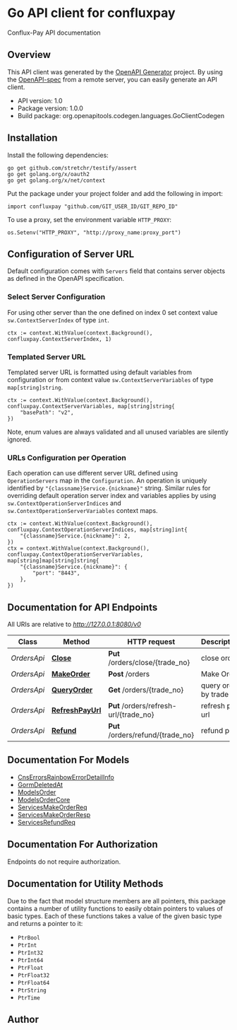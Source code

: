 # Go API client for confluxpay

Conflux-Pay API documentation

## Overview
This API client was generated by the [OpenAPI Generator](https://openapi-generator.tech) project.  By using the [OpenAPI-spec](https://www.openapis.org/) from a remote server, you can easily generate an API client.

- API version: 1.0
- Package version: 1.0.0
- Build package: org.openapitools.codegen.languages.GoClientCodegen

## Installation

Install the following dependencies:

```shell
go get github.com/stretchr/testify/assert
go get golang.org/x/oauth2
go get golang.org/x/net/context
```

Put the package under your project folder and add the following in import:

```golang
import confluxpay "github.com/GIT_USER_ID/GIT_REPO_ID"
```

To use a proxy, set the environment variable `HTTP_PROXY`:

```golang
os.Setenv("HTTP_PROXY", "http://proxy_name:proxy_port")
```

## Configuration of Server URL

Default configuration comes with `Servers` field that contains server objects as defined in the OpenAPI specification.

### Select Server Configuration

For using other server than the one defined on index 0 set context value `sw.ContextServerIndex` of type `int`.

```golang
ctx := context.WithValue(context.Background(), confluxpay.ContextServerIndex, 1)
```

### Templated Server URL

Templated server URL is formatted using default variables from configuration or from context value `sw.ContextServerVariables` of type `map[string]string`.

```golang
ctx := context.WithValue(context.Background(), confluxpay.ContextServerVariables, map[string]string{
	"basePath": "v2",
})
```

Note, enum values are always validated and all unused variables are silently ignored.

### URLs Configuration per Operation

Each operation can use different server URL defined using `OperationServers` map in the `Configuration`.
An operation is uniquely identified by `"{classname}Service.{nickname}"` string.
Similar rules for overriding default operation server index and variables applies by using `sw.ContextOperationServerIndices` and `sw.ContextOperationServerVariables` context maps.

```golang
ctx := context.WithValue(context.Background(), confluxpay.ContextOperationServerIndices, map[string]int{
	"{classname}Service.{nickname}": 2,
})
ctx = context.WithValue(context.Background(), confluxpay.ContextOperationServerVariables, map[string]map[string]string{
	"{classname}Service.{nickname}": {
		"port": "8443",
	},
})
```

## Documentation for API Endpoints

All URIs are relative to *http://127.0.0.1:8080/v0*

Class | Method | HTTP request | Description
------------ | ------------- | ------------- | -------------
*OrdersApi* | [**Close**](docs/OrdersApi.md#close) | **Put** /orders/close/{trade_no} | close order
*OrdersApi* | [**MakeOrder**](docs/OrdersApi.md#makeorder) | **Post** /orders | Make Order
*OrdersApi* | [**QueryOrder**](docs/OrdersApi.md#queryorder) | **Get** /orders/{trade_no} | query order by trade no
*OrdersApi* | [**RefreshPayUrl**](docs/OrdersApi.md#refreshpayurl) | **Put** /orders/refresh-url/{trade_no} | refresh pay url
*OrdersApi* | [**Refund**](docs/OrdersApi.md#refund) | **Put** /orders/refund/{trade_no} | refund pay


## Documentation For Models

 - [CnsErrorsRainbowErrorDetailInfo](docs/CnsErrorsRainbowErrorDetailInfo.md)
 - [GormDeletedAt](docs/GormDeletedAt.md)
 - [ModelsOrder](docs/ModelsOrder.md)
 - [ModelsOrderCore](docs/ModelsOrderCore.md)
 - [ServicesMakeOrderReq](docs/ServicesMakeOrderReq.md)
 - [ServicesMakeOrderResp](docs/ServicesMakeOrderResp.md)
 - [ServicesRefundReq](docs/ServicesRefundReq.md)


## Documentation For Authorization

 Endpoints do not require authorization.


## Documentation for Utility Methods

Due to the fact that model structure members are all pointers, this package contains
a number of utility functions to easily obtain pointers to values of basic types.
Each of these functions takes a value of the given basic type and returns a pointer to it:

* `PtrBool`
* `PtrInt`
* `PtrInt32`
* `PtrInt64`
* `PtrFloat`
* `PtrFloat32`
* `PtrFloat64`
* `PtrString`
* `PtrTime`

## Author



